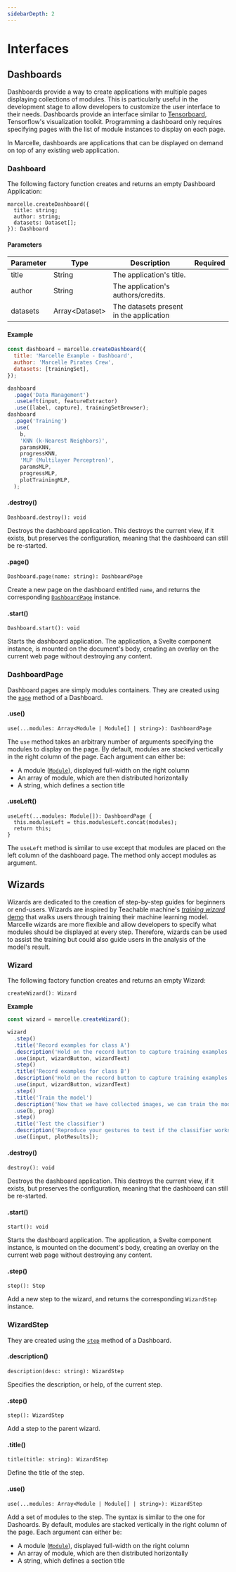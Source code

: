 ```yaml
---
sidebarDepth: 2
---
```


# Interfaces

## Dashboards

Dashboards provide a way to create applications with multiple pages displaying collections of modules. This is particularly useful in the development stage to allow developers to customize the user interface to their needs. Dashboards provide an interface similar to [Tensorboard](https://www.tensorflow.org/tensorboard), Tensorflow's visualization toolkit. Programming a dashboard only requires specifying pages with the list of module instances to display on each page.

In Marcelle, dashboards are applications that can be displayed on demand on top of any existing web application.

### Dashboard

The following factory function creates and returns an empty Dashboard Application:

```tsx
marcelle.createDashboard({
  title: string;
  author: string;
  datasets: Dataset[];
}): Dashboard
```

#### Parameters

| Parameter | Type             | Description                             | Required |
| --------- | ---------------- | --------------------------------------- | :------: |
| title     | String           | The application's title.                |          |
| author    | String           | The application's authors/credits.      |          |
| datasets  | Array\<Dataset\> | The datasets present in the application |          |

#### Example

```js
const dashboard = marcelle.createDashboard({
  title: 'Marcelle Example - Dashboard',
  author: 'Marcelle Pirates Crew',
  datasets: [trainingSet],
});

dashboard
  .page('Data Management')
  .useLeft(input, featureExtractor)
  .use([label, capture], trainingSetBrowser);
dashboard
  .page('Training')
  .use(
    b,
    'KNN (k-Nearest Neighbors)',
    paramsKNN,
    progressKNN,
    'MLP (Multilayer Perceptron)',
    paramsMLP,
    progressMLP,
    plotTrainingMLP,
  );
```

#### .destroy()

```tsx
Dashboard.destroy(): void
```

Destroys the dashboard application. This destroys the current view, if it exists, but preserves the configuration, meaning that the dashboard can still be re-started.

#### .page()

```tsx
Dashboard.page(name: string): DashboardPage
```

Create a new page on the dashboard entitled `name`, and returns the corresponding [`DashboardPage`](#dashboardpage) instance.

#### .start()

```tsx
Dashboard.start(): void
```

Starts the dashboard application. The application, a Svelte component instance, is mounted on the document's body, creating an overlay on the current web page without destroying any content.

### DashboardPage

Dashboard pages are simply modules containers. They are created using the [`page`](#page) method of a Dashboard.

#### .use()

```tsx
use(...modules: Array<Module | Module[] | string>): DashboardPage
```

The `use` method takes an arbitrary number of arguments specifying the modules to display on the page. By default, modules are stacked vertically in the right column of the page. Each argument can either be:

- A module ([`Module`](/api/modules/)), displayed full-width on the right column
- An array of module, which are then distributed horizontally
- A string, which defines a section title

#### .useLeft()

```tsx
useLeft(...modules: Module[]): DashboardPage {
  this.modulesLeft = this.modulesLeft.concat(modules);
  return this;
}
```

The `useLeft` method is similar to use except that modules are placed on the left column of the dashboard page. The method only accept modules as argument.

## Wizards

Wizards are dedicated to the creation of step-by-step guides for beginners or end-users. Wizards are inspired by Teachable machine's [_training wizard_ demo](https://glitch.com/~tm-wizard) that walks users through training their machine learning model. Marcelle wizards are more flexible and allow developers to specify what modules should be displayed at every step. Therefore, wizards can be used to assist the training but could also guide users in the analysis of the model's result.

### Wizard

The following factory function creates and returns an empty Wizard:

```tsx
createWizard(): Wizard
```

**Example**

```js
const wizard = marcelle.createWizard();

wizard
  .step()
  .title('Record examples for class A')
  .description('Hold on the record button to capture training examples for class A')
  .use(input, wizardButton, wizardText)
  .step()
  .title('Record examples for class B')
  .description('Hold on the record button to capture training examples for class B')
  .use(input, wizardButton, wizardText)
  .step()
  .title('Train the model')
  .description('Now that we have collected images, we can train the model from these examples.')
  .use(b, prog)
  .step()
  .title('Test the classifier')
  .description('Reproduce your gestures to test if the classifier works as expected')
  .use([input, plotResults]);
```

#### .destroy()

```tsx
destroy(): void
```

Destroys the dashboard application. This destroys the current view, if it exists, but preserves the configuration, meaning that the dashboard can still be re-started.

#### .start()

```tsx
start(): void
```

Starts the dashboard application. The application, a Svelte component instance, is mounted on the document's body, creating an overlay on the current web page without destroying any content.

#### .step()

```tsx
step(): Step
```

Add a new step to the wizard, and returns the corresponding `WizardStep` instance.

### WizardStep

They are created using the [`step`](#step) method of a Dashboard.

#### .description()

```tsx
description(desc: string): WizardStep
```

Specifies the description, or help, of the current step.

#### .step()

```tsx
step(): WizardStep
```

Add a step to the parent wizard.

#### .title()

```tsx
title(title: string): WizardStep
```

Define the title of the step.

#### .use()

```tsx
use(...modules: Array<Module | Module[] | string>): WizardStep
```

Add a set of modules to the step. The syntax is similar to the one for Dashoards. By default, modules are stacked vertically in the right column of the page. Each argument can either be:

- A module ([`Module`](/api/modules/)), displayed full-width on the right column
- An array of module, which are then distributed horizontally
- A string, which defines a section title
